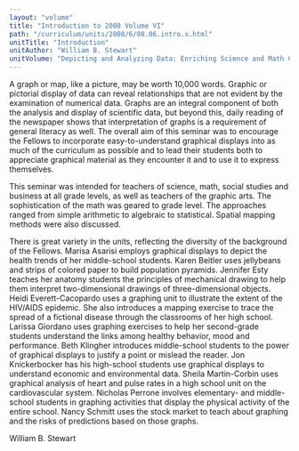 ```yaml
---
layout: "volume"
title: "Introduction to 2008 Volume VI"
path: "/curriculum/units/2008/6/08.06.intro.x.html"
unitTitle: "Introduction"
unitAuthor: "William B. Stewart"
unitVolume: "Depicting and Analyzing Data: Enriching Science and Math Curricula through Graphical Displays and Mapping"
---
```

<body>
 <p>
  A graph or map, like a picture, may be worth 10,000 words. Graphic or pictorial display of data can reveal relationships that are not evident by the examination of numerical data. Graphs are an integral component of both the analysis and display of scientific data, but beyond this, daily reading of the newspaper shows that interpretation of graphs is a requirement of general literacy as well. The overall aim of this seminar was to encourage the Fellows to incorporate easy-to-understand graphical displays into as much of the curriculum as possible and to lead their students both to appreciate graphical material as they encounter it and to use it to express themselves.
 </p>
<p>
  This seminar was intended for teachers of science, math, social studies and business at all grade levels, as well as teachers of the graphic arts. The sophistication of the math was geared to grade level. The approaches ranged from simple arithmetic to algebraic to statistical. Spatial mapping methods were also discussed.
 </p>
<p>
  There is great variety in the units, reflecting the diversity of the background of the Fellows. Marisa Asarisi employs graphical displays to depict the health trends of her middle-school students. Karen Beitler uses jellybeans and strips of colored paper to build population pyramids. Jennifer Esty teaches her anatomy students the principles of mechanical drawing to help them interpret two-dimensional drawings of three-dimensional objects. Heidi Everett-Cacopardo uses a graphing unit to illustrate the extent of the HIV/AIDS epidemic. She also introduces a mapping exercise to trace the spread of a fictional disease through the classrooms of her high school. Larissa Giordano uses graphing exercises to help her second-grade students understand the links among healthy behavior, mood and performance. Beth Klingher introduces middle-school students to the power of graphical displays to justify a point or mislead the reader. Jon Knickerbocker has his high-school students use graphical displays to understand economic and environmental data. Sheila Martin-Corbin uses graphical analysis of heart and pulse rates in a high school unit on the cardiovascular system. Nicholas Perrone involves elementary- and middle-school students in graphing activities that display the physical activity of the entire school. Nancy Schmitt uses the stock market to teach about graphing and the risks of predictions based on those graphs.
 </p>
<p>
  William B. Stewart
 </p>





</body>